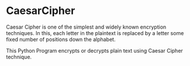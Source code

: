 # CaesarCipher

Caesar Cipher is one of the simplest and widely known encryption techniques.
In this, each letter in the plaintext is replaced by a letter some fixed number of positions down the alphabet.

This Python Program encrypts or decrypts plain text using Caesar Cipher technique.
